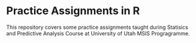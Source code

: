 # Practice Assignments in R

This repository covers some practice assignments taught during Statisics and Predictive Analysis Course at University of Utah MSIS Progragramme. 
